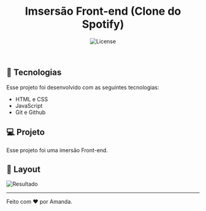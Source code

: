 <h1 align="center"> Imsersão Front-end (Clone do Spotify) </h1>


<p align="center">
  <img alt="License" src="https://img.shields.io/static/v1?label=license&message=MIT&color=49AA26&labelColor=000000">
</p>

<br>



## 🚀 Tecnologias

Esse projeto foi desenvolvido com as seguintes tecnologias:

- HTML e CSS
- JavaScript
- Git e Github


## 💻 Projeto

Esse projeto foi uma imersão Front-end.

## 🔖 Layout

![Resultado](https://github.com/Asantosvp/Imers-o-front-end-/assets/98029661/9ce46752-58b7-45e3-a0d7-7e540c82c65b)




---

Feito com ♥ por Amanda.
